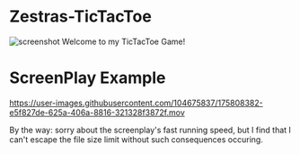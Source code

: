 # Zestras-TicTacToe
![screenshot](https://user-images.githubusercontent.com/104675837/175808714-9cb4d46c-5562-40b6-93c1-148e413ff503.JPG)
Welcome to my TicTacToe Game!

# ScreenPlay Example
https://user-images.githubusercontent.com/104675837/175808382-e5f827de-625a-406a-8816-321328f3872f.mov

By the way: sorry about the screenplay's fast running speed, but I find that I can't escape the file size limit without such consequences occuring.
